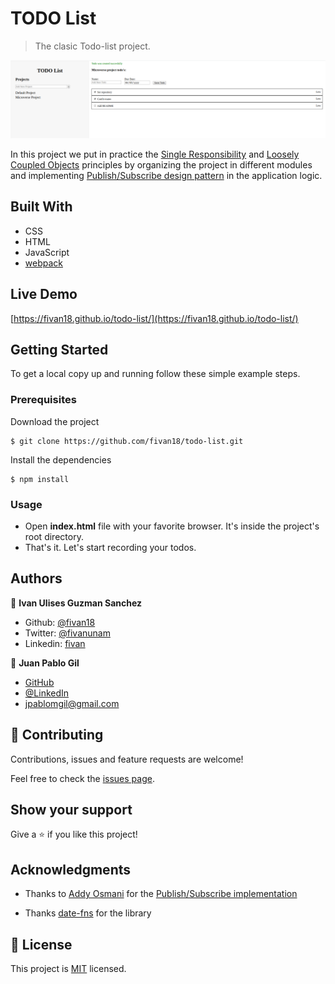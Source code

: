 # TODO List

> The clasic Todo-list project.

<p align="center">
    <img src="image.png">
</p>

In this project we put in practice the [Single Responsibility](https://en.wikipedia.org/wiki/Single-responsibility_principle) and [Loosely Coupled Objects](http://thephantomprogrammer.blogspot.com/2015/07/strive-for-loosely-coupled-design.html) principles by organizing the project in different modules and implementing [Publish/Subscribe design pattern](src/pubsub.js) in the application logic.


## Built With

- CSS
- HTML
- JavaScript
- [webpack](https://webpack.js.org/)

## Live Demo

[https://fivan18.github.io/todo-list/](https://fivan18.github.io/todo-list/)

## Getting Started

To get a local copy up and running follow these simple example steps.

### Prerequisites

Download the project

    $ git clone https://github.com/fivan18/todo-list.git

Install the dependencies

    $ npm install

### Usage

- Open **index.html** file with your favorite browser. It's inside the project's root directory.
- That's it. Let's start recording your todos.

## Authors

👤 **Ivan Ulises Guzman Sanchez**

- Github: [@fivan18](https://github.com/fivan18)
- Twitter: [@fivanunam](https://twitter.com/fivanunam)
- Linkedin: [fivan](https://www.linkedin.com/in/fivan)

👤 **Juan Pablo Gil**

- [GitHub](https://github.com/JuanPabloGil ) 
- [@LinkedIn](https://www.linkedin.com/in/juan-pablo-gil-1321a515a/) 
- jpablomgil@gmail.com


## 🤝 Contributing

Contributions, issues and feature requests are welcome!

Feel free to check the [issues page](https://github.com/fivan18/todo-list/issues).

## Show your support

Give a ⭐️ if you like this project!

## Acknowledgments

- Thanks to [Addy Osmani](https://twitter.com/addyosmani) for the [Publish/Subscribe implementation](src/pubsub.js)

- Thanks [date-fns](https://github.com/date-fns/date-fns) for the library 

## 📝 License

This project is [MIT](LICENSE) licensed.
